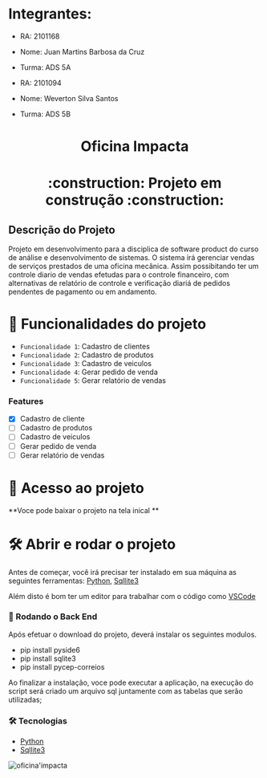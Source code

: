 
# Integrantes:

- RA:    2101168
- Nome:  Juan Martins Barbosa da Cruz
- Turma: ADS 5A

- RA:    2101094
- Nome:  Weverton Silva Santos
- Turma:  ADS 5B 


<h1 align="center"> Oficina Impacta </h1>
<h1 align="center">:construction: Projeto em construção :construction: </h1>

## Descrição do Projeto

Projeto em desenvolvimento para a disciplica de software product do curso de análise e desenvolvimento de sistemas. 
O sistema irá gerenciar vendas de serviços prestados de uma oficina mecânica. Assim possibitando ter um controle diario de vendas efetudas para o controle financeiro, com alternativas de relatório de controle e verificação diariá de pedidos pendentes de pagamento ou em andamento. 




# :hammer: Funcionalidades do projeto

- `Funcionalidade 1`: Cadastro de clientes 
- `Funcionalidade 2`: Cadastro de produtos
- `Funcionalidade 3`: Cadastro de veiculos
- `Funcionalidade 4`: Gerar pedido de venda
- `Funcionalidade 5`: Gerar relatório de vendas

### Features

- [x] Cadastro de cliente
- [ ] Cadastro de produtos
- [ ] Cadastro de veiculos
- [ ] Gerar pedido de venda
- [ ] Gerar relatório de vendas

# 📁 Acesso ao projeto

**Voce pode baixar o projeto na tela inical **

# 🛠️ Abrir e rodar o projeto

Antes de começar, você irá precisar ter instalado em sua máquina as seguintes ferramentas:
[Python](https://www.python.org/), [Sqllite3](https://sqlite.org/index.html)

Além disto é bom ter um editor para trabalhar com o código como [VSCode](https://code.visualstudio.com/)

### 🎲 Rodando o Back End

Após efetuar o download do projeto, deverá instalar os seguintes modulos.

- pip install pyside6
- pip install sqlite3
- pip install pycep-correios

Ao finalizar a instalação, voce pode executar a aplicação, na execução do script será criado um arquivo sql juntamente com as tabelas que serão utilizadas;

### 🛠 Tecnologias
- [Python](https://www.python.org/)
- [Sqllite3](https://sqlite.org/index.html)

![oficina'impacta](https://user-images.githubusercontent.com/81659894/231619146-998583d9-4542-477c-a3c1-dab7a932139c.jpg)



